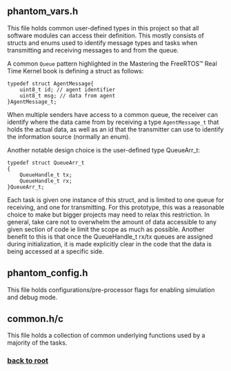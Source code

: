 ## phantom_vars.h
This file holds common user-defined types in this project so that all software modules can access their definition. This mostly consists of structs and enums used to identify message types and tasks when transmitting and receiving messages to and from the queue.

A common ```Queue``` pattern highlighted in the Mastering the FreeRTOS™
Real Time Kernel book is defining a struct as follows:
```
typedef struct AgentMessage{
    uint8_t id; // agent identifier
    uint8_t msg; // data from agent
}AgentMessage_t;
```
When multiple senders have access to a common queue, the receiver can identify where the data came from by receiving a type ```AgentMessage_t``` that holds the actual data, as well as an id that the transmitter can use to identify the information source (normally an enum).

Another notable design choice is the user-defined type QueueArr_t:
```
typedef struct QueueArr_t
{
    QueueHandle_t tx;
    QueueHandle_t rx;
}QueueArr_t;
```
Each task is given one instance of this struct, and is limited to one queue for receiving, and one for transmitting. For this prototype, this was a reasonable choice to make but bigger projects may need to relax this restriction. In general, take care not to overwhelm the amount of data accessible to any given section of code ie limit the scope as much as possible. Another benefit to this is that once the QueueHandle_t rx/tx queues are assigned during initialization, it is made explicitly clear in the code that the data is being accessed at a specific side.

## phantom_config.h
This file holds configurations/pre-processor flags for enabling simulation and debug mode.

## common.h/c

This file holds a collection of common underlying functions used by a majority of the tasks.

### [back to root](/README.md) 

